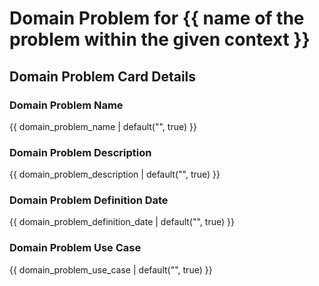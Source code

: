 
# Domain Problem for {{ name of the problem within the given context }}

<!-- Provide a quick summary of what the domain problem is. -->

## Domain Problem Card Details


### Domain Problem Name

<!-- Provide the name of the domain problem. -->
{{ domain_problem_name | default("", true) }}

### Domain Problem Description

<!-- Explain the problem within the given context -->
{{ domain_problem_description | default("", true) }}

### Domain Problem Definition Date

<!-- The date of the definition of the Domain Problem -->
{{ domain_problem_definition_date | default("", true) }}

### Domain Problem Use Case

<!-- Provide a detailed explanation of the use case of the problem -->
{{ domain_problem_use_case | default("", true) }}